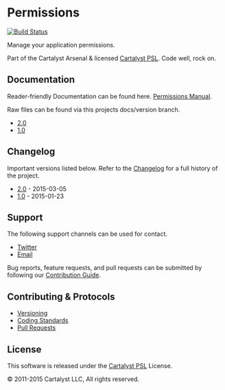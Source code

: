# Permissions

[![Build Status](https://magnum.travis-ci.com/cartalyst/platform-permissions.svg?token=98Zt8zYdwyheTKqziswS&branch=3.0)](https://magnum.travis-ci.com/cartalyst/platform-permissions)

Manage your application permissions.

Part of the Cartalyst Arsenal & licensed [Cartalyst PSL](LICENSE). Code well, rock on.

## Documentation

Reader-friendly Documentation can be found here. [Permissions Manual](https://cartalyst.com/manual/platform-permissions).

Raw files can be found via this projects docs/version branch.

- [2.0](https://github.com/cartalyst/platform-permissions/tree/docs/2.0)
- [1.0](https://github.com/cartalyst/platform-permissions/tree/docs/1.0)

## Changelog

Important versions listed below. Refer to the [Changelog](CHANGELOG.md) for a full history of the project.

- [2.0](CHANGELOG.md) - 2015-03-05
- [1.0](CHANGELOG.md) - 2015-01-23

## Support

The following support channels can be used for contact.

- [Twitter](https://cartalyst.com/@twitter)
- [Email](mailto:help@cartalyst.com)

Bug reports, feature requests, and pull requests can be submitted by following our [Contribution Guide](CONTRIBUTING.md).

## Contributing & Protocols

- [Versioning](CONTRIBUTING.md#versioning)
- [Coding Standards](CONTRIBUTING.md#coding-standards)
- [Pull Requests](CONTRIBUTING.md#pull-requests)

## License

This software is released under the [Cartalyst PSL](LICENSE) License.

© 2011-2015 Cartalyst LLC, All rights reserved.
